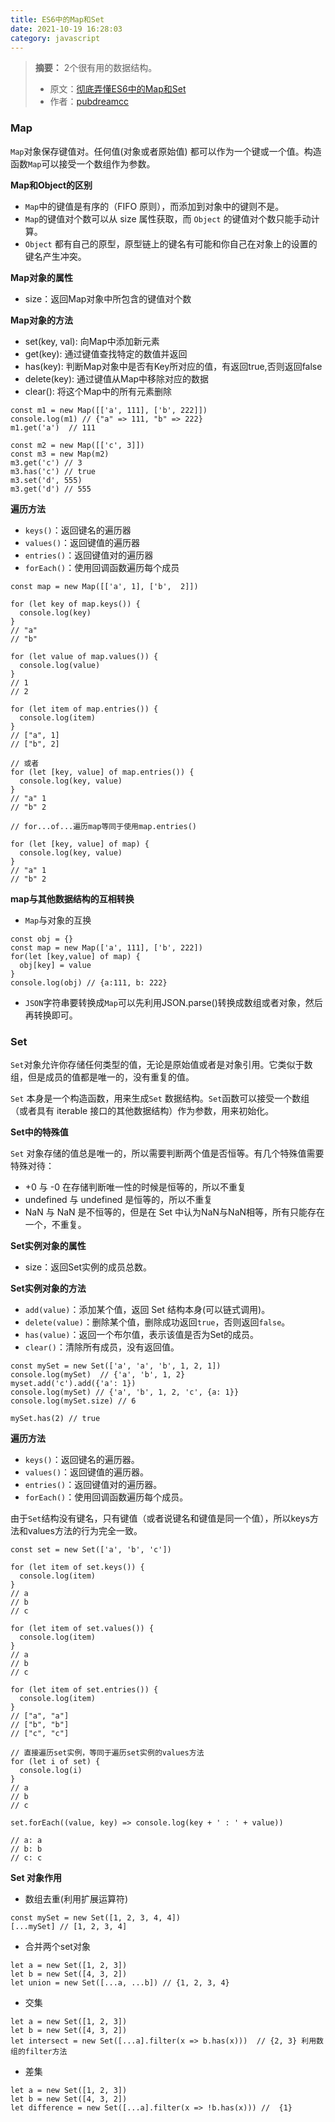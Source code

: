 ```yaml
---
title: ES6中的Map和Set
date: 2021-10-19 16:28:03
category: javascript
---
```

>**摘要：** 2个很有用的数据结构。
>*   原文：[彻底弄懂ES6中的Map和Set](https://www.cnblogs.com/dreamcc/p/10892918.html)
>*   作者：[pubdreamcc](https://www.cnblogs.com/dreamcc/)

### Map

`Map`对象保存键值对。任何值(对象或者原始值) 都可以作为一个键或一个值。构造函数`Map`可以接受一个数组作为参数。

**Map和Object的区别**

*   `Map`中的键值是有序的（FIFO 原则），而添加到对象中的键则不是。
*   `Map`的键值对个数可以从 size 属性获取，而 `Object` 的键值对个数只能手动计算。
*   `Object` 都有自己的原型，原型链上的键名有可能和你自己在对象上的设置的键名产生冲突。

**Map对象的属性**

*   size：返回Map对象中所包含的键值对个数

**Map对象的方法**

*   set(key, val): 向Map中添加新元素
*   get(key): 通过键值查找特定的数值并返回
*   has(key): 判断Map对象中是否有Key所对应的值，有返回true,否则返回false
*   delete(key): 通过键值从Map中移除对应的数据
*   clear(): 将这个Map中的所有元素删除

```
const m1 = new Map([['a', 111], ['b', 222]])
console.log(m1) // {"a" => 111, "b" => 222}
m1.get('a')  // 111

const m2 = new Map([['c', 3]])
const m3 = new Map(m2)
m3.get('c') // 3
m3.has('c') // true
m3.set('d', 555)
m3.get('d') // 555
```

**遍历方法**

*   `keys()`：返回键名的遍历器
*   `values()`：返回键值的遍历器
*   `entries()`：返回键值对的遍历器
*   `forEach()`：使用回调函数遍历每个成员

```
const map = new Map([['a', 1], ['b',  2]])

for (let key of map.keys()) {
  console.log(key)
}
// "a"
// "b"

for (let value of map.values()) {
  console.log(value)
}
// 1
// 2

for (let item of map.entries()) {
  console.log(item)
}
// ["a", 1]
// ["b", 2]

// 或者
for (let [key, value] of map.entries()) {
  console.log(key, value)
}
// "a" 1
// "b" 2

// for...of...遍历map等同于使用map.entries()

for (let [key, value] of map) {
  console.log(key, value)
}
// "a" 1
// "b" 2
```

**map与其他数据结构的互相转换**

*   `Map`与对象的互换

```
const obj = {}
const map = new Map(['a', 111], ['b', 222])
for(let [key,value] of map) {
  obj[key] = value
}
console.log(obj) // {a:111, b: 222}
```

*   `JSON`字符串要转换成`Map`可以先利用JSON.parse()转换成数组或者对象，然后再转换即可。

### Set

`Set`对象允许你存储任何类型的值，无论是原始值或者是对象引用。它类似于数组，但是成员的值都是唯一的，没有重复的值。

`Set` 本身是一个构造函数，用来生成`Set` 数据结构。`Set`函数可以接受一个数组（或者具有 iterable 接口的其他数据结构）作为参数，用来初始化。

**Set中的特殊值**

`Set` 对象存储的值总是唯一的，所以需要判断两个值是否恒等。有几个特殊值需要特殊对待：

*   +0 与 -0 在存储判断唯一性的时候是恒等的，所以不重复
*   undefined 与 undefined 是恒等的，所以不重复
*   NaN 与 NaN 是不恒等的，但是在 Set 中认为NaN与NaN相等，所有只能存在一个，不重复。

**Set实例对象的属性**

*   size：返回Set实例的成员总数。

**Set实例对象的方法**

*   `add(value)`：添加某个值，返回 Set 结构本身(可以链式调用)。
*   `delete(value)`：删除某个值，删除成功返回`true`，否则返回`false`。
*   `has(value)`：返回一个布尔值，表示该值是否为Set的成员。
*   `clear()`：清除所有成员，没有返回值。

```
const mySet = new Set(['a', 'a', 'b', 1, 2, 1])
console.log(mySet)  // {'a', 'b', 1, 2}
myset.add('c').add({'a': 1})
console.log(mySet) // {'a', 'b', 1, 2, 'c', {a: 1}}
console.log(mySet.size) // 6

mySet.has(2) // true
```

**遍历方法**

*   `keys()`：返回键名的遍历器。
*   `values()`：返回键值的遍历器。
*   `entries()`：返回键值对的遍历器。
*   `forEach()`：使用回调函数遍历每个成员。

由于`Set`结构没有键名，只有键值（或者说键名和键值是同一个值），所以keys方法和values方法的行为完全一致。

```
const set = new Set(['a', 'b', 'c'])

for (let item of set.keys()) {
  console.log(item)
}
// a
// b
// c

for (let item of set.values()) {
  console.log(item)
}
// a
// b
// c

for (let item of set.entries()) {
  console.log(item)
}
// ["a", "a"]
// ["b", "b"]
// ["c", "c"]

// 直接遍历set实例，等同于遍历set实例的values方法
for (let i of set) {
  console.log(i)
}
// a
// b
// c

set.forEach((value, key) => console.log(key + ' : ' + value))

// a: a
// b: b
// c: c
```

**Set 对象作用**

*   数组去重(利用扩展运算符)

```
const mySet = new Set([1, 2, 3, 4, 4])
[...mySet] // [1, 2, 3, 4]
```

*   合并两个set对象

```
let a = new Set([1, 2, 3])
let b = new Set([4, 3, 2])
let union = new Set([...a, ...b]) // {1, 2, 3, 4}
```

*   交集

```
let a = new Set([1, 2, 3])
let b = new Set([4, 3, 2])
let intersect = new Set([...a].filter(x => b.has(x)))  // {2, 3} 利用数组的filter方法
```

*   差集

```
let a = new Set([1, 2, 3])
let b = new Set([4, 3, 2])
let difference = new Set([...a].filter(x => !b.has(x))) //  {1} 
```
